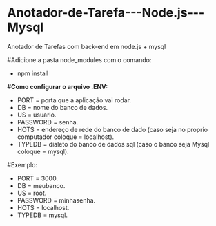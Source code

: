 # Anotador-de-Tarefa---Node.js---Mysql
 Anotador de Tarefas com back-end em node.js + mysql

#Adicione a pasta node_modules com o comando:
- npm install

**#Como configurar o arquivo .ENV:**

- PORT = porta que a aplicação vai rodar.
- DB = nome do banco de dados.
- US = usuario.
- PASSWORD = senha.
- HOTS = endereço de rede do banco de dado (caso seja no proprio computador coloque = localhost).
- TYPEDB = dialeto do banco de dados sql (caso o banco seja Mysql coloque = mysql).


#Exemplo:
- PORT = 3000.
- DB = meubanco.
- US = root.
- PASSWORD = minhasenha.
- HOTS = localhost.
- TYPEDB = mysql.

